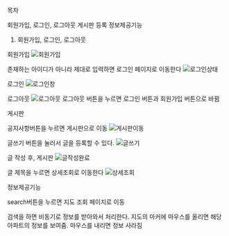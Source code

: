 목차

회원가입, 로그인, 로그아웃
게시판 등록
정보제공기능



1. 회원가입, 로그인, 로그아웃

회원가입
![회원가입](/uploads/b1b6464f34a17805a7ec910f3cdcef11/회원가입.jpg)

존재하는 아이디가 아니라 제대로 입력하면 로그인 페이지로 이동한다
![로그인상태](/uploads/a0e061660f94fd21b217fd2de464978d/로그인상태.jpg)

로그인
![로그인창](/uploads/758be0eb7e5266bdb9b39f9213237cbc/로그인창.jpg)

로그아웃
![로그아웃](/uploads/345fafddc5630ea41da8fd05d32a88bd/로그아웃.jpg)
로그아웃 버튼을 누르면 로그인 버튼과 회원가입 버튼으로 바뀜




게시판

공지사항버튼을 누르면 게시판으로 이동
![게시판이동](/uploads/b5d61484a5afc42004189cfe069821a1/게시판이동.jpg)

글쓰기 버튼을 눌러서 글을 등록할 수 있다.
![글쓰기](/uploads/1cbfb521f89f5c9d6617edc9375a8459/글쓰기.jpg)

글 작성 후, 게시판
![글작성완료](/uploads/ba7132c4ab6d32fd1899fd115459f4dc/글작성완료.jpg)

글 제목을 누르면 상세조회로 이동한다
![상세조회](/uploads/baebff4b1390a4cae0a573a68cd1e27f/상세조회.jpg)



정보제공기능

search버튼을 누르면 지도 조회 페이지로 이동


검색을 하면 비동기로 정보를 받아와서 처리한다. 지도의 마커에 마우스를 올리면 해당 아파트의 정보를 보여줌. 마우스를 내리면 정보 사라짐
